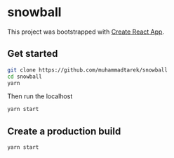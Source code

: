 # snowball

This project was bootstrapped with [Create React App](https://github.com/facebookincubator/create-react-app).

## Get started

```bash
git clone https://github.com/muhammadtarek/snowball
cd snowball
yarn
```

Then run the localhost

```bash
yarn start
```

## Create a production build

```bash
yarn start
```
